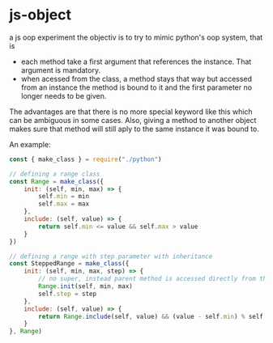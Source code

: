 # js-object

 a js oop experiment
 the objectiv is to try to mimic python's oop system, that is

- each method take a first argument that references the instance. That argument is mandatory.
- when acessed from the class, a method stays that way but accessed from an instance the method is bound to it and the first parameter no longer needs to be given.

The advantages are that there is no more special keyword like this which can be ambiguous in some cases. Also, giving a method to another object makes sure that method will still aply to the same instance it was bound to.

An example:

```js
const { make_class } = require("./python")

// defining a range class
const Range = make_class({
    init: (self, min, max) => {
        self.min = min
        self.max = max
    },
    include: (self, value) => {
        return self.min <= value && self.max > value
    }
})

// defining a range with step parameter with inheritance
const SteppedRange = make_class({
    init: (self, min, max, step) => {
        // no super, instead parent method is accessed directly from the class
        Range.init(self, min, max)
        self.step = step
    },
    include: (self, value) => {
        return Range.include(self, value) && (value - self.min) % self.step === 0
    }
}, Range)
```
